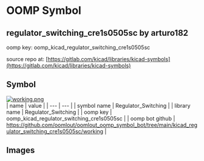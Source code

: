 # OOMP Symbol  
## regulator_switching_cre1s0505sc  by arturo182  
  
oomp key: oomp_kicad_regulator_switching_cre1s0505sc  
  
source repo at: [https://gitlab.com/kicad/libraries/kicad-symbols](https://gitlab.com/kicad/libraries/kicad-symbols)  
## Symbol  
  
[![working.png](working_600.png)](working.png)  
| name | value | 
| --- | --- | 
| symbol name | Regulator_Switching | 
| library name | Regulator_Switching | 
| oomp key | oomp_kicad_regulator_switching_cre1s0505sc | 
| oomp bot github | https://github.com/oomlout/oomlout_oomp_symbol_bot/tree/main/kicad_regulator_switching_cre1s0505sc/working | 
## Images  
